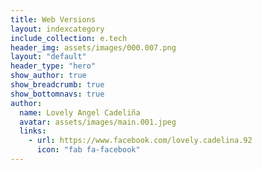 ```yaml
---
title: Web Versions
layout: indexcategory
include_collection: e.tech
header_img: assets/images/000.007.png
layout: "default"
header_type: "hero"
show_author: true
show_breadcrumb: true
show_bottomnavs: true
author:
  name: Lovely Angel Cadeliña
  avatar: assets/images/main.001.jpeg
  links:                
    - url: https://www.facebook.com/lovely.cadelina.92
      icon: "fab fa-facebook"
---
```


